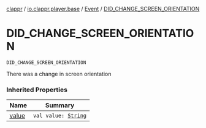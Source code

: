 [clappr](../../index.md) / [io.clappr.player.base](../index.md) / [Event](index.md) / [DID_CHANGE_SCREEN_ORIENTATION](./-d-i-d_-c-h-a-n-g-e_-s-c-r-e-e-n_-o-r-i-e-n-t-a-t-i-o-n.md)

# DID_CHANGE_SCREEN_ORIENTATION

`DID_CHANGE_SCREEN_ORIENTATION`

There was a change in screen orientation

### Inherited Properties

| Name | Summary |
|---|---|
| [value](value.md) | `val value: `[`String`](https://kotlinlang.org/api/latest/jvm/stdlib/kotlin/-string/index.html) |
